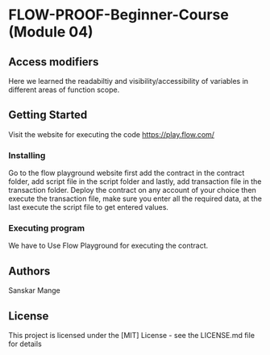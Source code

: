 # FLOW-PROOF-Beginner-Course (Module 04)

## Access modifiers 

Here we learned the readabiltiy and visibility/accessibility of variables in different areas of function scope.

## Getting Started

Visit the website for executing the code
https://play.flow.com/

### Installing

Go to the flow playground website first add the contract in the contract folder, add script file in the script folder and lastly, add transaction file in the transaction folder. Deploy the contract on any account of your choice then execute the transaction file, make sure you enter all the required data, at the last execute the script file to get entered values.

### Executing program

We have to Use Flow Playground for executing the contract.

## Authors

Sanskar Mange

## License

This project is licensed under the [MIT] License - see the LICENSE.md file for details
